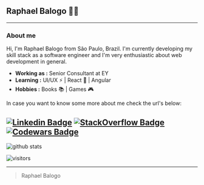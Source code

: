 ## Raphael Balogo 👨‍💻
  
---------------------------------------------------------------------------------------------------------------------------------------------------------------------------------
  
### About me
  Hi, I'm Raphael Balogo from São Paulo, Brazil. I'm currently developing my skill stack as a software engineer and I'm very enthusiastic about web development in general.

-  **Working as :** Senior Consultant at EY
-  **Learning :** UI/UX :zap: | React :gem: | Angular
-  **Hobbies :** Books :books: | Games :video_game:

In case you want to know some more about me check the url's below:

[![Linkedin Badge](https://img.shields.io/badge/LinkedIn-Raphael%20Balogo-blue)](https://www.linkedin.com/in/raphaelBalogo/) 
[![StackOverflow Badge](https://img.shields.io/badge/StackOverflow-Raphael%20Balogo-green)](https://stackoverflow.com/users/11347945/raphael-balogo) 
[![Codewars Badge](https://www.codewars.com/users/balogoraphael/badges/small)](https://www.codewars.com/users/balogoraphael/) 
---------------------------------------------------------------------------------------------------------------------------------------------------------------------------------

![github stats](https://github-readme-stats.vercel.app/api?username=raphaelBalogo&show_icons=true)

 ![visitors](https://visitor-badge.laobi.icu/badge?page_id=baloghDesign.bio)

---------------------------------------------------------------------------------------------------------------------------------------------------------------------------------
> Raphael Balogo
